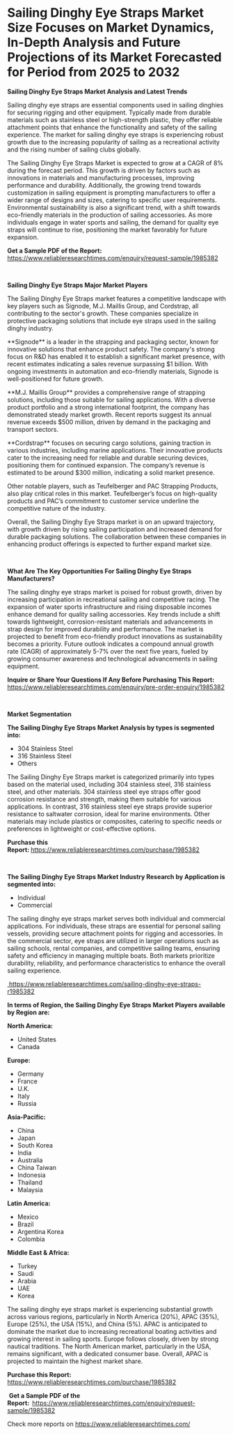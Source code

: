 <p><h1>Sailing Dinghy Eye Straps Market Size Focuses on Market Dynamics, In-Depth Analysis and Future Projections of its Market Forecasted for Period from 2025 to 2032</h1></p><p><strong>Sailing Dinghy Eye Straps Market Analysis and Latest Trends</strong></p>
<p><p>Sailing dinghy eye straps are essential components used in sailing dinghies for securing rigging and other equipment. Typically made from durable materials such as stainless steel or high-strength plastic, they offer reliable attachment points that enhance the functionality and safety of the sailing experience. The market for sailing dinghy eye straps is experiencing robust growth due to the increasing popularity of sailing as a recreational activity and the rising number of sailing clubs globally.</p><p>The Sailing Dinghy Eye Straps Market is expected to grow at a CAGR of 8% during the forecast period. This growth is driven by factors such as innovations in materials and manufacturing processes, improving performance and durability. Additionally, the growing trend towards customization in sailing equipment is prompting manufacturers to offer a wider range of designs and sizes, catering to specific user requirements. Environmental sustainability is also a significant trend, with a shift towards eco-friendly materials in the production of sailing accessories. As more individuals engage in water sports and sailing, the demand for quality eye straps will continue to rise, positioning the market favorably for future expansion.</p></p>
<p><strong>Get a Sample PDF of the Report:&nbsp;</strong> <a href="https://www.reliableresearchtimes.com/enquiry/request-sample/1985382?utm_campaign=2563&utm_medium=2&utm_source=Github&utm_content=ia&utm_term=02032025&utm_id=sailing-dinghy-eye-straps">https://www.reliableresearchtimes.com/enquiry/request-sample/1985382</a></p>
<p>&nbsp;</p>
<p><strong>Sailing Dinghy Eye Straps Major Market Players</strong></p>
<p><p>The Sailing Dinghy Eye Straps market features a competitive landscape with key players such as Signode, M.J. Maillis Group, and Cordstrap, all contributing to the sector's growth. These companies specialize in protective packaging solutions that include eye straps used in the sailing dinghy industry.</p><p>**Signode** is a leader in the strapping and packaging sector, known for innovative solutions that enhance product safety. The company's strong focus on R&D has enabled it to establish a significant market presence, with recent estimates indicating a sales revenue surpassing $1 billion. With ongoing investments in automation and eco-friendly materials, Signode is well-positioned for future growth.</p><p>**M.J. Maillis Group** provides a comprehensive range of strapping solutions, including those suitable for sailing applications. With a diverse product portfolio and a strong international footprint, the company has demonstrated steady market growth. Recent reports suggest its annual revenue exceeds $500 million, driven by demand in the packaging and transport sectors.</p><p>**Cordstrap** focuses on securing cargo solutions, gaining traction in various industries, including marine applications. Their innovative products cater to the increasing need for reliable and durable securing devices, positioning them for continued expansion. The company’s revenue is estimated to be around $300 million, indicating a solid market presence.</p><p>Other notable players, such as Teufelberger and PAC Strapping Products, also play critical roles in this market. Teufelberger’s focus on high-quality products and PAC’s commitment to customer service underline the competitive nature of the industry. </p><p>Overall, the Sailing Dinghy Eye Straps market is on an upward trajectory, with growth driven by rising sailing participation and increased demand for durable packaging solutions. The collaboration between these companies in enhancing product offerings is expected to further expand market size.</p></p>
<p>&nbsp;</p>
<p><strong>What Are The Key Opportunities For Sailing Dinghy Eye Straps Manufacturers?</strong></p>
<p><p>The sailing dinghy eye straps market is poised for robust growth, driven by increasing participation in recreational sailing and competitive racing. The expansion of water sports infrastructure and rising disposable incomes enhance demand for quality sailing accessories. Key trends include a shift towards lightweight, corrosion-resistant materials and advancements in strap design for improved durability and performance. The market is projected to benefit from eco-friendly product innovations as sustainability becomes a priority. Future outlook indicates a compound annual growth rate (CAGR) of approximately 5-7% over the next five years, fueled by growing consumer awareness and technological advancements in sailing equipment.</p></p>
<p><strong>Inquire or Share Your Questions If Any Before Purchasing This Report:</strong> <a href="https://www.reliableresearchtimes.com/enquiry/pre-order-enquiry/1985382?utm_campaign=2563&utm_medium=2&utm_source=Github&utm_content=ia&utm_term=02032025&utm_id=sailing-dinghy-eye-straps">https://www.reliableresearchtimes.com/enquiry/pre-order-enquiry/1985382</a></p>
<p>&nbsp;</p>
<p><strong>Market Segmentation</strong></p>
<p><strong>The Sailing Dinghy Eye Straps Market Analysis by types is segmented into:</strong></p>
<p><ul><li>304 Stainless Steel</li><li>316 Stainless Steel</li><li>Others</li></ul></p>
<p><p>The Sailing Dinghy Eye Straps market is categorized primarily into types based on the material used, including 304 stainless steel, 316 stainless steel, and other materials. 304 stainless steel eye straps offer good corrosion resistance and strength, making them suitable for various applications. In contrast, 316 stainless steel eye straps provide superior resistance to saltwater corrosion, ideal for marine environments. Other materials may include plastics or composites, catering to specific needs or preferences in lightweight or cost-effective options.</p></p>
<p><strong>Purchase this Report:&nbsp;</strong><a href="https://www.reliableresearchtimes.com/purchase/1985382?utm_campaign=2563&utm_medium=2&utm_source=Github&utm_content=ia&utm_term=02032025&utm_id=sailing-dinghy-eye-straps">https://www.reliableresearchtimes.com/purchase/1985382</a></p>
<p>&nbsp;</p>
<p><strong>The Sailing Dinghy Eye Straps Market Industry Research by Application is segmented into:</strong></p>
<p><ul><li>Individual</li><li>Commercial</li></ul></p>
<p><p>The sailing dinghy eye straps market serves both individual and commercial applications. For individuals, these straps are essential for personal sailing vessels, providing secure attachment points for rigging and accessories. In the commercial sector, eye straps are utilized in larger operations such as sailing schools, rental companies, and competitive sailing teams, ensuring safety and efficiency in managing multiple boats. Both markets prioritize durability, reliability, and performance characteristics to enhance the overall sailing experience.</p></p>
<p><a href="https://www.reliableresearchtimes.com/sailing-dinghy-eye-straps-r1985382?utm_campaign=2563&utm_medium=2&utm_source=Github&utm_content=ia&utm_term=02032025&utm_id=sailing-dinghy-eye-straps">&nbsp;https://www.reliableresearchtimes.com/sailing-dinghy-eye-straps-r1985382</a></p>
<p><strong>In terms of Region, the Sailing Dinghy Eye Straps Market Players available by Region are:</strong></p>
<p>
    <p> <strong> North America: </strong>
        <ul>
            <li>United States</li>
            <li>Canada</li>
        </ul>
        </p> 
    <p> <strong> Europe: </strong>
        <ul>
            <li>Germany</li>
            <li>France</li>
            <li>U.K.</li>
            <li>Italy</li>
            <li>Russia</li>
        </ul>
        </p> 
    <p> <strong> Asia-Pacific: </strong>
        <ul>
            <li>China</li>
            <li>Japan</li>
            <li>South Korea</li>
            <li>India</li>
            <li>Australia</li>
            <li>China Taiwan</li>
            <li>Indonesia</li>
            <li>Thailand</li>
            <li>Malaysia</li>
        </ul>
        </p> 
    <p> <strong> Latin America: </strong>
        <ul>
            <li>Mexico</li>
            <li>Brazil</li>
            <li>Argentina Korea</li>
            <li>Colombia</li>
        </ul>
        </p> 
    <p> <strong> Middle East & Africa: </strong>
        <ul>
            <li>Turkey</li>
            <li>Saudi</li>
            <li>Arabia</li>
            <li>UAE</li>
            <li>Korea</li>
        </ul>
    </p>
    </p>
<p><p>The sailing dinghy eye straps market is experiencing substantial growth across various regions, particularly in North America (20%), APAC (35%), Europe (25%), the USA (15%), and China (5%). APAC is anticipated to dominate the market due to increasing recreational boating activities and growing interest in sailing sports. Europe follows closely, driven by strong nautical traditions. The North American market, particularly in the USA, remains significant, with a dedicated consumer base. Overall, APAC is projected to maintain the highest market share.</p></p>
<p><strong>Purchase this Report: </strong><a href="https://www.reliableresearchtimes.com/purchase/1985382?utm_campaign=2563&utm_medium=2&utm_source=Github&utm_content=ia&utm_term=02032025&utm_id=sailing-dinghy-eye-straps">https://www.reliableresearchtimes.com/purchase/1985382</a></p>
<p>&nbsp;<strong>Get a Sample PDF of the Report:&nbsp;&nbsp;</strong><a href="https://www.reliableresearchtimes.com/enquiry/request-sample/1985382?utm_campaign=2563&utm_medium=2&utm_source=Github&utm_content=ia&utm_term=02032025&utm_id=sailing-dinghy-eye-straps">https://www.reliableresearchtimes.com/enquiry/request-sample/1985382</a></p>
<p><strong></strong></p>
<p>Check more reports on <a href="https://www.reliableresearchtimes.com/?utm_campaign=2563&utm_medium=2&utm_source=Github&utm_content=ia&utm_term=02032025&utm_id=sailing-dinghy-eye-straps">https://www.reliableresearchtimes.com/</a></p>